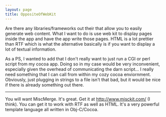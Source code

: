 ```yaml
---
layout: page
title: OppositeOfWebKit
---
```


Are there any libraries/frameworks out their that allow you to easily generate web content.  What I want to do is use web kit to display pages inside the app and have the app write those pages.  HTML is a lot prettier than RTF which is what the alternative basically is if you want to display a lot of textual information.

As a PS, I wanted to add that I don't really want to just run a CGI or perl script from my cocoa app.  Doing so in my case would be very inconvenient, especially given the overhead of communicating the darn script... I really need something that I can call from within my cozy cocoa enviornment.  Obviously, just plugging in strings to a file isn't that bad, but it would be nice if there is already something out there.

----

You will want MiscMerge. It's great. Get it at http://www.misckit.com/ (I think). You can get it to work with RTF as well as HTML. It's a very powerful template language all written in Obj-C/Cocoa.

